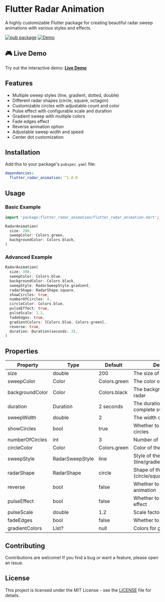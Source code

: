 # Flutter Radar Animation

A highly customizable Flutter package for creating beautiful radar sweep animations with various styles and effects.

[![pub package](https://img.shields.io/pub/v/flutter_radar_animation.svg)](https://pub.dev/packages/flutter_radar_animation)
[![Demo](https://img.shields.io/badge/Demo-Live-brightgreen)](https://ahmedmandur.github.io/flutter_radar_animation/)

## 🎮 Live Demo

Try out the interactive demo: [**Live Demo**](https://ahmedmandur.github.io/flutter_radar_animation/)

## Features

- Multiple sweep styles (line, gradient, dotted, double)
- Different radar shapes (circle, square, octagon)
- Customizable circles with adjustable count and color
- Pulse effect with configurable scale and duration
- Gradient sweep with multiple colors
- Fade edges effect
- Reverse animation option
- Adjustable sweep width and speed
- Center dot customization

## Installation

Add this to your package's `pubspec.yaml` file:

```yaml
dependencies:
  flutter_radar_animation: ^1.0.0
```

## Usage

### Basic Example

```dart
import 'package:flutter_radar_animation/flutter_radar_animation.dart';

RadarAnimation(
  size: 200,
  sweepColor: Colors.green,
  backgroundColor: Colors.black,
)
```

### Advanced Example

```dart
RadarAnimation(
  size: 300,
  sweepColor: Colors.blue,
  backgroundColor: Colors.black,
  sweepStyle: RadarSweepStyle.gradient,
  radarShape: RadarShape.square,
  showCircles: true,
  numberOfCircles: 4,
  circleColor: Colors.blue,
  pulseEffect: true,
  pulseScale: 1.2,
  fadeEdges: true,
  gradientColors: [Colors.blue, Colors.green],
  reverse: true,
  duration: Duration(seconds: 3),
)
```

## Properties

| Property | Type | Default | Description |
|----------|------|---------|-------------|
| size | double | 200 | The size of the radar widget |
| sweepColor | Color | Colors.green | The color of the sweep line |
| backgroundColor | Color | Colors.black | The background color of the radar |
| duration | Duration | 2 seconds | The duration of one complete sweep |
| sweepWidth | double | 2 | The width of the sweep line |
| showCircles | bool | true | Whether to show radar circles |
| numberOfCircles | int | 3 | Number of radar circles |
| circleColor | Color | Colors.green | Color of the radar circles |
| sweepStyle | RadarSweepStyle | line | Style of the sweep (line/gradient/dotted/double) |
| radarShape | RadarShape | circle | Shape of the radar (circle/square/octagon) |
| reverse | bool | false | Whether to reverse the animation |
| pulseEffect | bool | false | Whether to show pulse effect |
| pulseScale | double | 1.2 | Scale factor for pulse effect |
| fadeEdges | bool | false | Whether to fade the edges |
| gradientColors | List<Color>? | null | Colors for gradient sweep |

## Contributing

Contributions are welcome! If you find a bug or want a feature, please open an issue.

## License

This project is licensed under the MIT License - see the [LICENSE](LICENSE) file for details.
